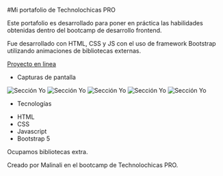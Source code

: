 #Mi portafolio de Technolochicas PRO

Este portafolio es desarrollado para poner en práctica las habilidades obtenidas dentro del bootcamp de desarrollo frontend.

Fue desarrollado con HTML, CSS y JS con el uso de framework Bootstrap utilizando animaciones de bibliotecas externas.

[Proyecto en linea](https://marvelous-tulumba-5063db.netlify.app/)

- Capturas de pantalla

![Sección Yo](assets/1.png)
![Sección Yo](assets/2.png)
![Sección Yo](assets/3.png)
![Sección Yo](assets/4.png)
![Sección Yo](assets/5.png)


- Tecnologías

* HTML
* CSS
* Javascript
* Bootstrap 5

Ocupamos bibliotecas extra.

Creado por Malinali en el bootcamp de Technolochicas PRO.